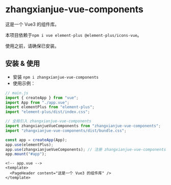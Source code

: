 # zhangxianjue-vue-components

这是一个 Vue3 的组件库。

本项目依赖于`npm i vue element-plus @element-plus/icons-vue`。

使用之前，请确保已安装。

## 安装 & 使用

- 安装 `npm i zhangxianjue-vue-components`
- 使用示例：

```js
// main.js
import { createApp } from "vue";
import App from "./app.vue";
import elementPlus from "element-plus";
import "element-plus/dist/index.css";

// 全局引入 zhangxianjue-vue-components
import zhangxianjueVueComponents from "zhangxianjue-vue-components";
import "zhangxianjue-vue-components/dist/bundle.css";

const app = createApp(App);
app.use(elementPlus);
app.use(zhangxianjueVueComponents); // 注册 zhangxianjue-vue-components
app.mount("#app");
```

```vue
<!-- app.vue -->
<template>
  <PageHeader content="这是一个 Vue3 的组件库" />
</template>
```

<!--  -->
